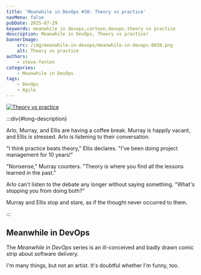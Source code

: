 ```yaml
---
title: 'Meanwhile in DevOps #38: Theory vs practice'
navMenu: false
pubDate: 2025-07-29
keywords: meanwhile in devops,cartoon,devops,theory vs practice
description: Meanwhile in DevOps, Theory vs practice!
bannerImage:
    src: /img/meanwhile-in-devops/meanwhile-in-devops-0038.png
    alt: Theory vs practice
authors:
    - steve-fenton
categories:
    - Meanwhile in DevOps
tags:
    - DevOps
    - Agile
---
```


<a href="#long-description">
<img src="/img/meanwhile-in-devops/meanwhile-in-devops-0038.png" alt="Theory vs practice" />
</a>

:::div{#long-description}

Arlo, Murray, and Ellis are having a coffee break. Murray is happily vacant, and Ellis is stressed. Arlo is listening to their conversation.

"I think practice beats theory," Ellis declares. "I've been doing project management for 10 years!"

"Nonsense," Murray counters. "Theory is where you find all the lessons learned in the past."

Arlo can't listen to the debate any longer without saying something. "What's stopping you from doing both?"

Murray and Ellis stop and stare, as if the thought never occurred to them.

:::

## Meanwhile in DevOps

The *Meanwhile in DevOps* series is an ill-conceived and badly drawn comic strip about software delivery.

I'm many things, but not an artist. It's doubtful whether I'm funny, too.
